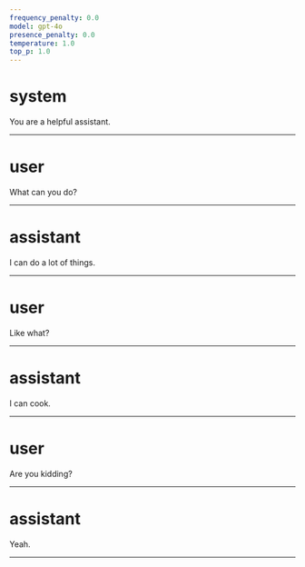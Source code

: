 ```yaml
---
frequency_penalty: 0.0
model: gpt-4o
presence_penalty: 0.0
temperature: 1.0
top_p: 1.0
---
```


# system

You are a helpful assistant.

---

# user

What can you do?

---

# assistant

I can do a lot of things.

---

# user

Like what?

---

# assistant

I can cook.

---

# user

Are you kidding?

---

# assistant

Yeah.

---

